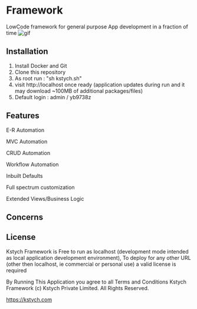 # Framework
LowCode framework for general purpose App development in a fraction of time
![gif](https://kstych.com/custom/kstych.com/images/bg.gif)

## Installation
1. Install Docker and Git
2. Clone this repository
3. As root run : "sh kstych.sh"
4. visit http://localhost once ready (application updates during run and it may download ~100MB of additional packages/files)
5. Default login : admin / yb9738z

## Features
E-R Automation

MVC Automation

CRUD Automation

Workflow Automation

Inbuilt Defaults

Full spectrum customization

Extended Views/Business Logic



## Concerns



## License
Kstych Framework is Free to run as localhost (development mode intended as local application development environment), To deploy for any other URL (other then localhost, ie commercial or personal use) a valid license is required

By Running This Application you agree to all Terms and Conditions
Kstych Framework (c) Kstych Private Limited. All Rights Reserved.

https://kstych.com


